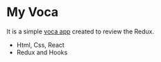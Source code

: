 # My Voca

It is a simple [voca app](https://jungjiwoo1028.github.io/Voca/) created to review the Redux.
- Html, Css, React
- Redux and Hooks
